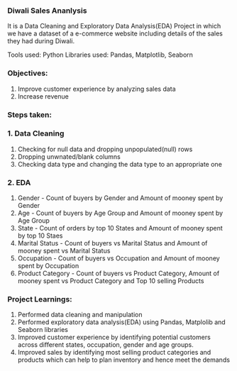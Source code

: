 ### Diwali Sales Ananlysis

It is a Data Cleaning and Exploratory Data Analysis(EDA) Project in which we have a dataset of a e-commerce website including details of the sales they had during Diwali.

Tools used: Python
Libraries used: Pandas, Matplotlib, Seaborn

### Objectives:
1. Improve customer experience by analyzing sales data
2. Increase revenue

### Steps taken:
### 1. Data Cleaning
1. Checking for null data and dropping unpopulated(null) rows
2. Dropping unwnated/blank columns
3. Checking data type and changing the data type to an appropriate one

### 2. EDA
1. Gender - Count of buyers by Gender and Amount of mooney spent by Gender
2. Age - Count of buyers by Age Group and Amount of mooney spent by Age Group
3. State - Count of orders by top 10 States and Amount of mooney spent by top 10 Staes
4. Marital Status - Count of buyers vs Marital Status and Amount of mooney spent vs Marital Status
5. Occupation - Count of buyers vs Occupation and Amount of mooney spent by Occupation
6. Product Category - Count of buyers vs Product Category, Amount of mooney spent vs Product Category and Top 10 selling Products

### Project Learnings:
1. Performed data cleaning and manipulation
2. Performed exploratory data analysis(EDA) using Pandas, Matplolib and Seaborn libraries
3. Improved customer experience by identifying potential customers across different states, occupation, gender and age groups.
4. Improved sales by identifying most selling product categories and products which can help to plan inventory and hence meet the demands
